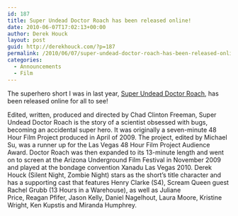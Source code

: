 ```yaml
---
id: 187
title: Super Undead Doctor Roach has been released online!
date: 2010-06-07T17:02:13+00:00
author: Derek Houck
layout: post
guid: http://derekhouck.com/?p=187
permalink: /2010/06/07/super-undead-doctor-roach-has-been-released-online/
categories:
  - Announcements
  - Film
---
```

The superhero short I was in last year, [Super Undead Doctor Roach](http://superundeaddoctorroach.pollystaffle.com/index.html), has been released online for all to see!

Edited, written, produced and directed by Chad Clinton Freeman, Super Undead Doctor Roach is the story of a scientist obsessed with bugs, becoming an accidental super hero. It was originally a seven-minute 48 Hour Film Project produced in April of 2009. The project, edited by Michael Su, was a runner up for the Las Vegas 48 Hour Film Project Audience Award. Doctor Roach was then expanded to its 13-minute length and went on to screen at the Arizona Underground Film Festival in November 2009 and played at the bondage convention Xanadu Las Vegas 2010. Derek Houck (Silent Night, Zombie Night) stars as the short&#8217;s title character and has a supporting cast that features Henry Clarke (S4), Scream Queen guest Rachel Grubb (13 Hours in a Warehouse), as well as Juliane  
Price, Reagan Pfifer, Jason Kelly, Daniel Nagelhout, Laura Moore, Kristine Wright, Ken Kupstis and Miranda Humphrey.